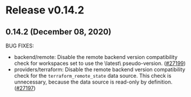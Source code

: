 # Release v0.14.2
## 0.14.2 (December 08, 2020)

BUG FIXES:

* backend/remote: Disable the remote backend version compatibility check for workspaces set to use the \latest\ pseudo-version. ([#27199](https://github.com/hashicorp/terraform/issues/27199))
* providers/terraform: Disable the remote backend version compatibility check for the `terraform_remote_state` data source. This check is unnecessary, because the data source is read-only by definition. ([#27197](https://github.com/hashicorp/terraform/issues/27197))

